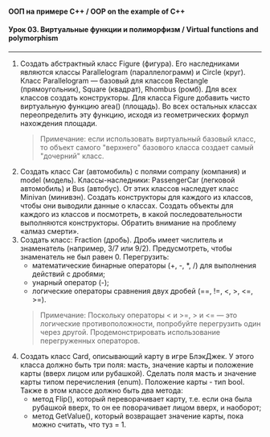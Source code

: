 #### ООП на примере C++ / OOP on the example of C++
#### Урок 03. Виртуальные функции и полиморфизм / Virtual functions and polymorphism

***

1. Создать абстрактный класс Figure (фигура). Его наследниками являются классы Parallelogram (параллелограмм) и Circle (круг). Класс Parallelogram — базовый для классов Rectangle (прямоугольник), Square (квадрат), Rhombus (ромб). Для всех классов создать конструкторы. Для класса Figure добавить чисто виртуальную функцию area() (площадь). Во всех остальных классах переопределить эту функцию, исходя из геометрических формул нахождения площади.
    >    Примечание:
    >    если использовать виртуальный базовый класс, то объект самого "верхнего" базового класса создает самый "дочерний" класс.
2. Создать класс Car (автомобиль) с полями company (компания) и model (модель). Классы-наследники: PassengerCar (легковой автомобиль) и Bus (автобус). От этих классов наследует класс Minivan (минивэн). Создать конструкторы для каждого из классов, чтобы они выводили данные о классах. Создать объекты для каждого из классов и посмотреть, в какой последовательности выполняются конструкторы. Обратить внимание на проблему «алмаз смерти».
3. Создать класс: Fraction (дробь). Дробь имеет числитель и знаменатель (например, 3/7 или 9/2). Предусмотреть, чтобы знаменатель не был равен 0. Перегрузить:
    -    математические бинарные операторы (+, -, *, /) для выполнения действий с дробями;
    -    унарный оператор (-);
    -    логические операторы сравнения двух дробей (==, !=, <, >, <=, >=).
    >    Примечание:
    >    Поскольку операторы < и >=, > и <= — это логические противоположности, попробуйте перегрузить один через другой.
    >    Продемонстрировать использование перегруженных операторов.
4. Создать класс Card, описывающий карту в игре БлэкДжек. У этого класса должно быть три поля: масть, значение карты и положение карты (вверх лицом или рубашкой). Сделать поля масть и значение карты типом перечисления (enum). Положение карты - тип bool. Также в этом классе должно быть два метода:
    -    метод Flip(), который переворачивает карту, т.е. если она была рубашкой вверх, то он ее поворачивает лицом вверх, и наоборот;
    -    метод GetValue(), который возвращает значение карты, пока можно считать, что туз = 1.